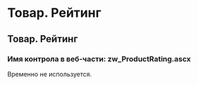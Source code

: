 ﻿---
description: 2.4.7
---
# Товар. Рейтинг
## Товар. Рейтинг
### Имя контрола в веб-части: zw_ProductRating.ascx
Временно не используется.
